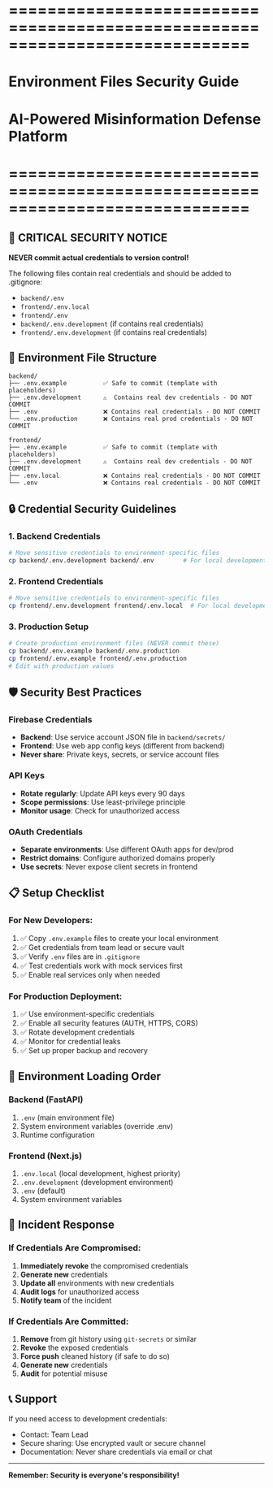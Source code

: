 # =============================================================================
# Environment Files Security Guide
# AI-Powered Misinformation Defense Platform
# =============================================================================

## 🚨 CRITICAL SECURITY NOTICE

**NEVER commit actual credentials to version control!**

The following files contain real credentials and should be added to .gitignore:
- `backend/.env`
- `frontend/.env.local`
- `frontend/.env`
- `backend/.env.development` (if contains real credentials)
- `frontend/.env.development` (if contains real credentials)

## 📂 Environment File Structure

```
backend/
├── .env.example          ✅ Safe to commit (template with placeholders)
├── .env.development      ⚠️  Contains real dev credentials - DO NOT COMMIT
├── .env                  ❌ Contains real credentials - DO NOT COMMIT
└── .env.production       ❌ Contains real prod credentials - DO NOT COMMIT

frontend/
├── .env.example          ✅ Safe to commit (template with placeholders)
├── .env.development      ⚠️  Contains real dev credentials - DO NOT COMMIT
├── .env.local            ❌ Contains real credentials - DO NOT COMMIT
└── .env                  ❌ Contains real credentials - DO NOT COMMIT
```

## 🔒 Credential Security Guidelines

### 1. **Backend Credentials**
```bash
# Move sensitive credentials to environment-specific files
cp backend/.env.development backend/.env        # For local development
```

### 2. **Frontend Credentials**
```bash
# Move sensitive credentials to environment-specific files
cp frontend/.env.development frontend/.env.local  # For local development
```

### 3. **Production Setup**
```bash
# Create production environment files (NEVER commit these)
cp backend/.env.example backend/.env.production
cp frontend/.env.example frontend/.env.production
# Edit with production values
```

## 🛡️ Security Best Practices

### Firebase Credentials
- **Backend**: Use service account JSON file in `backend/secrets/`
- **Frontend**: Use web app config keys (different from backend)
- **Never share**: Private keys, secrets, or service account files

### API Keys
- **Rotate regularly**: Update API keys every 90 days
- **Scope permissions**: Use least-privilege principle
- **Monitor usage**: Check for unauthorized access

### OAuth Credentials
- **Separate environments**: Use different OAuth apps for dev/prod
- **Restrict domains**: Configure authorized domains properly
- **Use secrets**: Never expose client secrets in frontend

## 📋 Setup Checklist

### For New Developers:
1. ✅ Copy `.env.example` files to create your local environment
2. ✅ Get credentials from team lead or secure vault
3. ✅ Verify `.env` files are in `.gitignore`
4. ✅ Test credentials work with mock services first
5. ✅ Enable real services only when needed

### For Production Deployment:
1. ✅ Use environment-specific credentials
2. ✅ Enable all security features (AUTH, HTTPS, CORS)
3. ✅ Rotate development credentials
4. ✅ Monitor for credential leaks
5. ✅ Set up proper backup and recovery

## 🔧 Environment Loading Order

### Backend (FastAPI)
1. `.env` (main environment file)
2. System environment variables (override .env)
3. Runtime configuration

### Frontend (Next.js)
1. `.env.local` (local development, highest priority)
2. `.env.development` (development environment)
3. `.env` (default)
4. System environment variables

## 🚨 Incident Response

### If Credentials Are Compromised:
1. **Immediately revoke** the compromised credentials
2. **Generate new** credentials
3. **Update all** environments with new credentials
4. **Audit logs** for unauthorized access
5. **Notify team** of the incident

### If Credentials Are Committed:
1. **Remove** from git history using `git-secrets` or similar
2. **Revoke** the exposed credentials
3. **Force push** cleaned history (if safe to do so)
4. **Generate new** credentials
5. **Audit** for potential misuse

## 📞 Support

If you need access to development credentials:
- Contact: Team Lead
- Secure sharing: Use encrypted vault or secure channel
- Documentation: Never share credentials via email or chat

---

**Remember: Security is everyone's responsibility!**